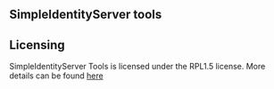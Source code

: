 ## SimpleIdentityServer tools

## Licensing

SimpleIdentityServer Tools is licensed under the RPL1.5 license. More details can be found [here](LICENSE.md)
